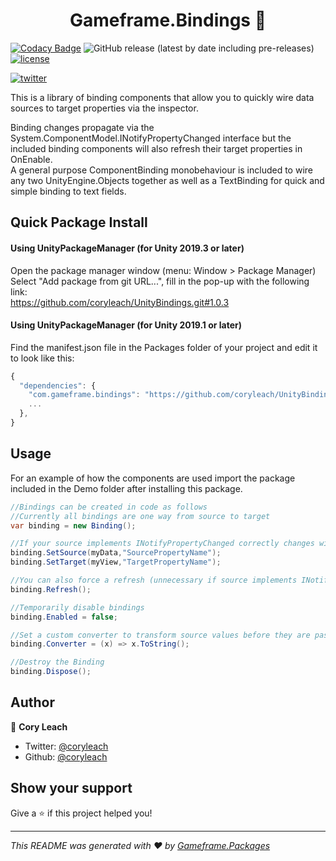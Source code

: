 <h1 align="center">Gameframe.Bindings 👋</h1>

<!-- BADGE-START -->
[![Codacy Badge](https://app.codacy.com/project/badge/Grade/0bb60e11b3c9422d94c523c43bce4713)](https://www.codacy.com/manual/coryleach/UnityBindings?utm_source=github.com&amp;utm_medium=referral&amp;utm_content=coryleach/UnityBindings&amp;utm_campaign=Badge_Grade)
![GitHub release (latest by date including pre-releases)](https://img.shields.io/github/v/release/coryleach/UnityBindings?include_prereleases)
[![license](https://img.shields.io/github/license/coryleach/UnityBindings)](https://github.com/coryleach/UnityBindings/blob/master/LICENSE)

[![twitter](https://img.shields.io/twitter/follow/coryleach.svg?style=social)](https://twitter.com/coryleach)
<!-- BADGE-END -->

This is a library of binding components that allow you to quickly wire data sources to target properties via the inspector.    
    
Binding changes propagate via the System.ComponentModel.INotifyPropertyChanged interface but the included binding components will also refresh their target properties in OnEnable.    
A general purpose ComponentBinding monobehaviour is included to wire any two UnityEngine.Objects together as well as a TextBinding for quick and simple binding to text fields.  


## Quick Package Install

#### Using UnityPackageManager (for Unity 2019.3 or later)
Open the package manager window (menu: Window > Package Manager)<br/>
Select "Add package from git URL...", fill in the pop-up with the following link:<br/>
https://github.com/coryleach/UnityBindings.git#1.0.3<br/>

#### Using UnityPackageManager (for Unity 2019.1 or later)

Find the manifest.json file in the Packages folder of your project and edit it to look like this:
```js
{
  "dependencies": {
    "com.gameframe.bindings": "https://github.com/coryleach/UnityBindings.git#1.0.3",
    ...
  },
}
```

<!-- DOC-START -->
<!-- 
Changes between 'DOC START' and 'DOC END' will not be modified by readme update scripts
-->

## Usage

For an example of how the components are used import the package included in the Demo folder after installing this package.

```C#
//Bindings can be created in code as follows
//Currently all bindings are one way from source to target
var binding = new Binding();

//If your source implements INotifyPropertyChanged correctly changes will automatically propagate
binding.SetSource(myData,"SourcePropertyName");
binding.SetTarget(myView,"TargetPropertyName");

//You can also force a refresh (unnecessary if source implements INotifyPropertyChange)
binding.Refresh();

//Temporarily disable bindings
binding.Enabled = false;

//Set a custom converter to transform source values before they are passed to the target
binding.Converter = (x) => x.ToString();

//Destroy the Binding
binding.Dispose(); 
```

<!-- DOC-END -->

## Author

👤 **Cory Leach**

* Twitter: [@coryleach](https://twitter.com/coryleach)
* Github: [@coryleach](https://github.com/coryleach)


## Show your support

Give a ⭐️ if this project helped you!

***
_This README was generated with ❤️ by [Gameframe.Packages](https://github.com/coryleach/unitypackages)_

